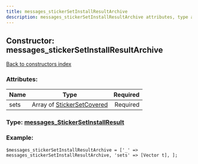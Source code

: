 ```yaml
---
title: messages_stickerSetInstallResultArchive
description: messages_stickerSetInstallResultArchive attributes, type and example
---
```

## Constructor: messages\_stickerSetInstallResultArchive  
[Back to constructors index](index.md)



### Attributes:

| Name     |    Type       | Required |
|----------|:-------------:|---------:|
|sets|Array of [StickerSetCovered](../types/StickerSetCovered.md) | Required|



### Type: [messages\_StickerSetInstallResult](../types/messages_StickerSetInstallResult.md)


### Example:

```
$messages_stickerSetInstallResultArchive = ['_' => messages_stickerSetInstallResultArchive, 'sets' => [Vector t], ];
```